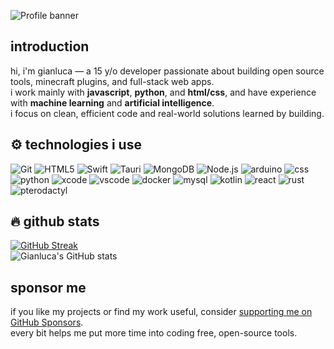 ![Profile banner](https://i.imgur.com/VNP2tTx.gif)

## introduction

hi, i'm gianluca — a 15 y/o developer passionate about building open source tools, minecraft plugins, and full-stack web apps.  
i work mainly with **javascript**, **python**, and **html/css**, and have experience with **machine learning** and **artificial intelligence**.  
i focus on clean, efficient code and real-world solutions learned by building.

## ⚙️ technologies i use

![Git](https://img.shields.io/badge/git-%23F05033.svg?style=for-the-badge&logo=git&logoColor=white)
![HTML5](https://img.shields.io/badge/html5-%23E34F26.svg?style=for-the-badge&logo=html5&logoColor=white)
![Swift](https://img.shields.io/badge/swift-FA7343.svg?style=for-the-badge&logo=swift&logoColor=white)
![Tauri](https://img.shields.io/badge/tauri-%23FFC131.svg?style=for-the-badge&logo=tauri&logoColor=black)
![MongoDB](https://img.shields.io/badge/mongodb-4EA94B.svg?style=for-the-badge&logo=mongodb&logoColor=white)
![Node.js](https://img.shields.io/badge/node.js-6DA55F.svg?style=for-the-badge&logo=node.js&logoColor=white)
![arduino](https://img.shields.io/badge/arduino-00979D.svg?style=for-the-badge&logo=arduino&logoColor=white)
![css](https://img.shields.io/badge/css-%231572B6.svg?style=for-the-badge&logo=css&logoColor=white)
![python](https://img.shields.io/badge/python-3776AB.svg?style=for-the-badge&logo=python&logoColor=white)
![xcode](https://img.shields.io/badge/xcode-147EFB.svg?style=for-the-badge&logo=xcode&logoColor=white)
![vscode](https://img.shields.io/badge/VSCode-007ACC.svg?style=for-the-badge&logo=visual-studio-code&logoColor=white)
![docker](https://img.shields.io/badge/docker-2496ED.svg?style=for-the-badge&logo=docker&logoColor=white)
![mysql](https://img.shields.io/badge/mysql-%2300f.svg?style=for-the-badge&logo=mysql&logoColor=white)
![kotlin](https://img.shields.io/badge/kotlin-7F52FF.svg?style=for-the-badge&logo=kotlin&logoColor=white)
![react](https://img.shields.io/badge/react-%2320232a.svg?style=for-the-badge&logo=react&logoColor=%2361DAFB)
![rust](https://img.shields.io/badge/rust-%23000000.svg?style=for-the-badge&logo=rust&logoColor=white)
![pterodactyl](https://img.shields.io/badge/pterodactyl-181717.svg?style=for-the-badge&logo=github&logoColor=white) 

## 🔥 github stats

[![GitHub Streak](https://streak-stats.demolab.com?user=Gianlu1107&theme=tokyonight)](https://streak-stats.demolab.com/?user=Gianlu1107)  
![Gianluca's GitHub stats](https://github-readme-stats.vercel.app/api?username=Gianlu1107&show_icons=true&theme=tokyonight)

## sponsor me

if you like my projects or find my work useful, consider [supporting me on GitHub Sponsors](https://github.com/sponsors/Gianlu1107).  
every bit helps me put more time into coding free, open-source tools.
